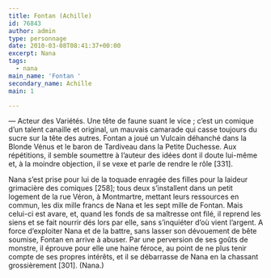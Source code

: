 ```yaml
---
title: Fontan (Achille)
id: 76843
author: admin
type: personnage
date: 2010-03-08T08:41:37+00:00
excerpt: Nana
tags:
  - nana
main_name: 'Fontan '
secondary_name: Achille
main: 1

---
```

— Acteur des Variétés. Une tête de faune suant le vice ; c&rsquo;est un comique d&rsquo;un talent canaille et original, un mauvais camarade qui casse toujours du sucre sur la tête des autres. Fontan a joué un Vulcain déhanché dans la Blonde Vénus et le baron de Tardiveau dans la Petite Duchesse. Aux répétitions, il semble soumettre à l&rsquo;auteur des idées dont il doute lui-même et, à la moindre objection, il se vexe et parle de rendre le rôle [331].

Nana s&rsquo;est prise pour lui de la toquade enragée des filles pour la laideur grimacière des comiques [258]; tous deux s&rsquo;installent dans un petit logement de la rue Véron, à Montmartre, mettant leurs ressources en commun, les dix mille francs de Nana et les sept mille de Fontan. Mais celui-ci est avare, et, quand les fonds de sa maîtresse ont filé, il reprend les siens et se fait nourrir dés lors par elle, sans s&rsquo;inquiéter d&rsquo;où vient l&rsquo;argent. A force d&rsquo;exploiter Nana et de la battre, sans lasser son dévouement de bête soumise, Fontan en arrive à abuser. Par une perversion de ses goûts de monstre, il éprouve pour elle une haine féroce, au point de ne plus tenir compte de ses propres intérêts, et il se débarrasse de Nana en la chassant grossièrement [301]. (Nana.)